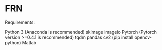 # FRN 
Requirements:

  Python 3 (Anaconda is recommended)
  skimage
  imageio
  Pytorch (Pytorch version >=0.4.1 is recommended)
  tqdm
  pandas
  cv2 (pip install opencv-python)
  Matlab
